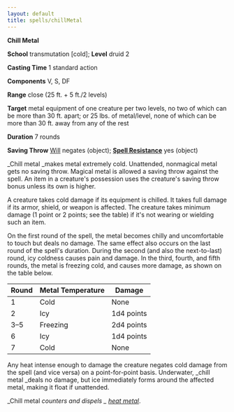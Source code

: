 ```yaml
---
layout: default
title: spells/chillMetal
---
```

 **Chill Metal**

**School** transmutation [cold]; **Level** druid 2

**Casting Time** 1 standard action

**Components** V, S, DF

**Range** close (25 ft. + 5 ft./2 levels)

**Target** metal equipment of one creature per two levels, no two of which can be more than 30 ft. apart; or 25 lbs. of metal/level, none of which can be more than 30 ft. away from any of the rest

**Duration** 7 rounds

**Saving Throw** [Will](../combat#_will) negates (object); **[Spell Resistance](../glossary#_spell-resistance)** yes (object)

_Chill metal _makes metal extremely cold. Unattended, nonmagical metal gets no saving throw. Magical metal is allowed a saving throw against the spell. An item in a creature's possession uses the creature's saving throw bonus unless its own is higher.

A creature takes cold damage if its equipment is chilled. It takes full damage if its armor, shield, or weapon is affected. The creature takes minimum damage (1 point or 2 points; see the table) if it's not wearing or wielding such an item.

On the first round of the spell, the metal becomes chilly and uncomfortable to touch but deals no damage. The same effect also occurs on the last round of the spell's duration. During the second (and also the next-to-last) round, icy coldness causes pain and damage. In the third, fourth, and fifth rounds, the metal is freezing cold, and causes more damage, as shown on the table below.

| Round | Metal Temperature | Damage |
| --- | --- | --- |
| 1 | Cold | None |
| 2 | Icy | 1d4 points |
| 3–5 | Freezing | 2d4 points |
| 6 | Icy | 1d4 points |
| 7 | Cold | None |

Any heat intense enough to damage the creature negates cold damage from the spell (and vice versa) on a point-for-point basis. Underwater, _chill metal _deals no damage, but ice immediately forms around the affected metal, making it float if unattended.

_Chill metal _counters and dispels _ [heat metal](heatMetal#_heat-metal)_.

